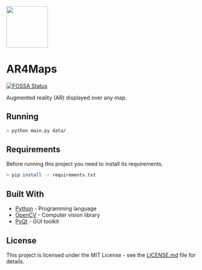 <img src="https://i.imgur.com/vbmCV6j.png" height=110/>

# AR4Maps

[![FOSSA Status](https://app.fossa.com/api/projects/git%2Bgithub.com%2Fmagamig%2Far4maps.svg?type=shield)](https://app.fossa.com/projects/git%2Bgithub.com%2Fmagamig%2Far4maps?ref=badge_shield)

Augmented reality (AR) displayed over any map.

## Running

```bash
> python main.py data/
```

## Requirements

Before running this project you need to install its requirements.
```bash
> pip install -r requirements.txt
```

## Built With

* [Python](https://docs.python.org/3/) - Programming language
* [OpenCV](https://docs.opencv.org/) - Computer vision library
* [PyQt](https://riverbankcomputing.com/software/pyqt/intro) - GUI toolkit

## License

This project is licensed under the MIT License - see the [LICENSE.md](LICENSE.md) file for details.
